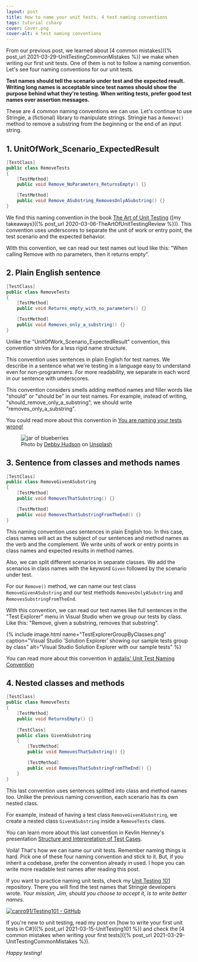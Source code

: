```yaml
---
layout: post
title: How to name your unit tests. 4 test naming conventions
tags: tutorial csharp
cover: Cover.png
cover-alt: 4 test naming conventions
---
```


From our previous post, we learned about [4 common mistakes]({% post_url 2021-03-29-UnitTestingCommonMistakes %}) we make when writing our first unit tests. One of them is not to follow a naming convention. Let's see four naming conventions for our unit tests.

**Test names should tell the scenario under test and the expected result. Writing long names is acceptable since test names should show the purpose behind what they're testing. When writing tests, prefer good test names over assertion messages.**

These are 4 common naming conventions we can use. Let's continue to use Stringie, a (fictional) library to manipulate strings. Stringie has a `Remove()` method to remove a substring from the beginning or the end of an input string.

## 1. UnitOfWork_Scenario_ExpectedResult

```csharp
[TestClass]
public class RemoveTests
{
    [TestMethod]
    public void Remove_NoParameters_ReturnsEmpty() {}

    [TestMethod]
    public void Remove_ASubstring_RemovesOnlyASubstring() {}
}
```

We find this naming convention in the book [The Art of Unit Testing](https://www.manning.com/books/the-art-of-unit-testing-second-edition) ([my takeaways]({% post_url 2020-03-06-TheArtOfUnitTestingReview %})). This convention uses underscores to separate the unit of work or entry point, the test scenario and the expected behavior. 

With this convention, we can read our test names out loud like this: "When calling Remove with no parameters, then it returns empty".

## 2. Plain English sentence

```csharp
[TestClass]
public class RemoveTests
{
    [TestMethod]
    public void Returns_empty_with_no_parameters() {}

    [TestMethod]
    public void Removes_only_a_substring() {}
}
```

Unlike the "UnitOfWork_Scenario_ExpectedResult" convention, this convention strives for a less rigid name structure.

This convention uses sentences in plain English for test names. We describe in a sentence what we're testing in a language easy to understand even for non-programmers. For more readability, we separate in each word in our sentence with underscores.

This convention considers smells adding method names and filler words like "should" or "should be" in our test names. For example, instead of writing, "should_remove_only_a_substring", we should write "removes_only_a_substring".

You could read more about this convention in [You are naming your tests wrong!](https://enterprisecraftsmanship.com/posts/you-naming-tests-wrong/)

<figure>
<img src="https://images.unsplash.com/photo-1524411289573-283bf2f298e8?crop=entropy&cs=tinysrgb&fit=crop&fm=jpg&h=500&ixid=MnwxfDB8MXxhbGx8fHx8fHx8fHwxNjE2NDQ3NzQ3&ixlib=rb-1.2.1&q=80&utm_campaign=api-credit&utm_medium=referral&utm_source=unsplash_source&w=600" alt="jar of blueberries" />

<figcaption>Photo by <a href="https://unsplash.com/@hudsoncrafted?utm_source=unsplash&utm_medium=referral&utm_content=creditCopyText">Debby Hudson</a> on <a href="/?utm_source=unsplash&utm_medium=referral&utm_content=creditCopyText">Unsplash</a></figcaption>
</figure>

## 3. Sentence from classes and methods names

```csharp
[TestClass]
public class RemoveGivenASubstring
{
    [TestMethod]
    public void RemovesThatSubstring() {}

    [TestMethod]
    public void RemovesThatSubstringFromTheEnd() {}
}
```
    
This naming convention uses sentences in plain English too. In this case, class names will act as the subject of our sentences and method names as the verb and the complement. We write units of work or entry points in class names and expected results in method names.

Also, we can split different scenarios in separate classes. We add the scenarios in class names with the keyword `Given` followed by the scenario under test.

For our `Remove()` method, we can name our test class `RemoveGivenASubstring` and our test methods `RemovesOnlyASubstring` and `RemovesSubstringFromTheEnd`.

With this convention, we can read our test names like full sentences in the "Test Explorer" menu in Visual Studio when we group our tests by class. Like this: "Remove, given a substring, removes that substring".

{% include image.html name="TestExplorerGroupByClasses.png" caption="Visual Studio 'Solution Explorer' showing our sample tests group by class" alt="Visual Studio Solution Explorer with our sample tests" %}

You can read more about this convention in [ardalis' Unit Test Naming Convention](https://ardalis.com/unit-test-naming-convention/)

## 4. Nested classes and methods

```csharp
[TestClass]
public class RemoveTests
{
    [TestMethod]
    public void ReturnsEmpty() {}
    
    [TestClass]
    public class GivenASubstring
    {
        [TestMethod]
        public void RemovesThatSubstring() {}

        [TestMethod]
        public void RemovesThatSubstringFromTheEnd() {}
    }
}
```

This last convention uses sentences splitted into class and method names too. Unlike the previous naming convention, each scenario has its own nested class.

For example, instead of having a test class `RemoveGivenASubstring`, we create a nested class `GivenASubstring` inside a `RemoveTests` class.

You can learn more about this last convention in Kevlin Henney's presentation [Structure and Interpretation of Test Cases](https://www.youtube.com/watch?v=tWn8RA_DEic).

Voilà! That's how we can name our unit tests. Remember naming things is hard. Pick one of these four naming convention and stick to it. But, if you inherit a codebase, prefer the convention already in used. I hope you can write more readable test names after reading this post.

If you want to practice naming unit tests, check my [Unit Testing 101](https://github.com/canro91/Testing101) repository. There you will find the test names that Stringie developers wrote. _Your mission, Jim, should you choose to accept it, is to write better names._

[![canro91/Testing101 - GitHub](https://gh-card.dev/repos/canro91/Testing101.svg)](https://github.com/canro91/Testing101)

If you're new to unit testing, read my post on [how to write your first unit tests in C#]({% post_url 2021-03-15-UnitTesting101 %}) and check the [4 common mistakes when writing your first tests]({% post_url 2021-03-29-UnitTestingCommonMistakes %}).

_Happy testing!_

